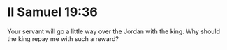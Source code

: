 # II Samuel 19:36

Your servant will go a little way over the Jordan with the king. Why should the king repay me with such a reward?
